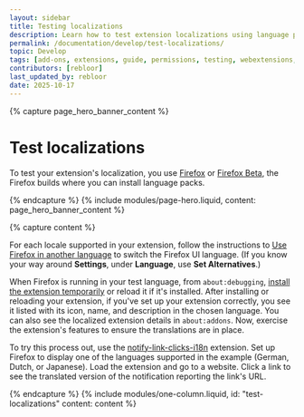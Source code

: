 ```yaml
---
layout: sidebar
title: Testing localizations
description: Learn how to test extension localizations using language packs in Firefox or Firefox Beta to ensure everything displays correctly in the Firefox and extension UI.
permalink: /documentation/develop/test-localizations/
topic: Develop
tags: [add-ons, extensions, guide, permissions, testing, webextensions, localization]
contributors: [rebloor]
last_updated_by: rebloor
date: 2025-10-17
---
```


<!-- Page Hero Banner -->

{% capture page_hero_banner_content %}

# Test localizations

To test your extension's localization, you use [Firefox](https://www.firefox.com/en-US/) or [Firefox Beta](https://www.firefox.com/en-US/channel/desktop/), the Firefox builds where you can install language packs.

{% endcapture %}
{% include modules/page-hero.liquid,
    content: page_hero_banner_content
%}

<!-- Content with Table of Contents Module -->

{% capture content %}

For each locale supported in your extension, follow the instructions to [Use Firefox in another language](https://support.mozilla.org/en-US/kb/use-firefox-another-language) to switch the Firefox UI language. (If you know your way around **Settings**, under **Language**, use **Set Alternatives**.)

When Firefox is running in your test language, from `about:debugging`, [install the extension temporarily](/documentation/develop/temporary-installation-in-firefox/) or reload it if it's installed. After installing or reloading your extension, if you've set up your extension correctly, you see it listed with its icon, name, and description in the chosen language. You can also see the localized extension details in `about:addons`. Now, exercise the extension's features to ensure the translations are in place.

To try this process out, use the [notify-link-clicks-i18n](https://github.com/mdn/webextensions-examples/tree/main/notify-link-clicks-i18n) extension. Set up Firefox to display one of the languages supported in the example (German, Dutch, or Japanese). Load the extension and go to a website. Click a link to see the translated version of the notification reporting the link's URL.

{% endcapture %}
{% include modules/one-column.liquid,
  id: "test-localizations"
  content: content
%}

<!-- END: Single Column Body Module -->
